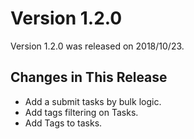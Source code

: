 # Version 1.2.0

Version 1.2.0 was released on 2018/10/23.

## Changes in This Release
* Add a submit tasks by bulk logic.
* Add tags filtering on Tasks.
* Add Tags to tasks.